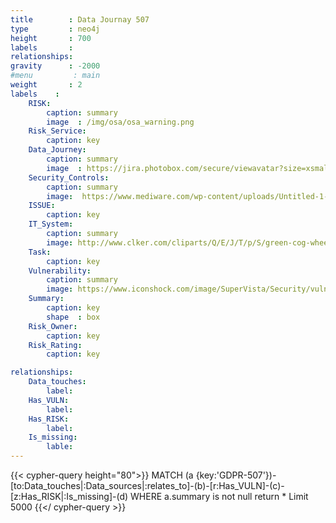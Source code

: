```yaml
---
title        : Data Journay 507
type         : neo4j
height       : 700
labels       :
relationships:
gravity      : -2000
#menu         : main
weight       : 2
labels    :
    RISK:
        caption: summary
        image  : /img/osa/osa_warning.png
    Risk_Service:
        caption: key
    Data_Journey:
        caption: summary
        image  : https://jira.photobox.com/secure/viewavatar?size=xsmall&avatarId=13630&avatarType=issuetype
    Security_Controls:
        caption: summary
        image:  https://www.mediware.com/wp-content/uploads/Untitled-1-300x300.png
    ISSUE:
        caption: key
    IT_System:
        caption: summary
        image: http://www.clker.com/cliparts/Q/E/J/T/p/S/green-cog-wheel-hi.png
    Task:
        caption: key
    Vulnerability:
        caption: summary
        image: https://www.iconshock.com/image/SuperVista/Security/vulnerability/
    Summary:
        caption: key
        shape  : box
    Risk_Owner:
        caption: key
    Risk_Rating:
        caption: key

relationships:
    Data_touches:
        label:
    Has_VULN:
        label:
    Has_RISK:
        label:
    Is_missing:
        lable: 
---
```

 

{{< cypher-query height="80">}}
MATCH (a {key:'GDPR-507'})-[to:Data_touches|:Data_sources|:relates_to]-(b)-[r:Has_VULN]-(c)-[z:Has_RISK|:Is_missing]-(d)
WHERE a.summary is not null
return * 
Limit 5000
{{</ cypher-query >}}

